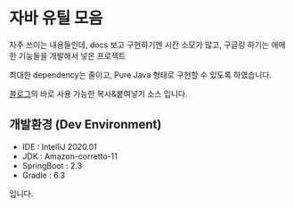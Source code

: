 # 자바 유틸 모음
자주 쓰이는 내용들인데, docs 보고 구현하기엔 시간 소모가 많고, 구글링 하기는 애매한 기능들을 개발해서 넣은 프로젝트

최대한 dependency는 줄이고, Pure Java 형태로 구현할 수 있도록 하였습니다.


[블로그](https://sunghs.tistory.com/category/Copy%26Paste)의 바로 사용 가능한 복사&붙여넣기 소스 입니다.

## 개발환경 (Dev Environment)
- IDE : IntelliJ 2020.01
- JDK : Amazon-corretto-11
- SpringBoot : 2.3
- Gradle : 6.3

입니다.
